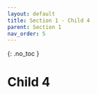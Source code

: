 ```yaml
---
layout: default
title: Section 1 - Child 4
parent: Section 1
nav_order: 5
---
```


{: .no_toc }

# Child 4
